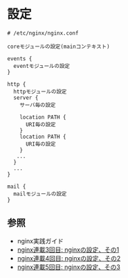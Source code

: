 # 設定
```
# /etc/nginx/nginx.conf

coreモジュールの設定(mainコンテキスト)

events {
  eventモジュールの設定
}

http {
  httpモジュールの設定
  server {
    サーバ毎の設定

    location PATH {
      URI毎の設定
    }
    location PATH {
      URI毎の設定
    }
   ...
  }
  ...
}

mail {
  mailモジュールの設定
}
```

## 参照
- nginx実践ガイド
- [nginx連載3回目: nginxの設定、その1](https://heartbeats.jp/hbblog/2012/02/nginx03.html#more)
- [nginx連載4回目: nginxの設定、その2](https://heartbeats.jp/hbblog/2012/04/nginx04.html)
- [nginx連載5回目: nginxの設定、その3](https://heartbeats.jp/hbblog/2012/04/nginx05.html#more)
